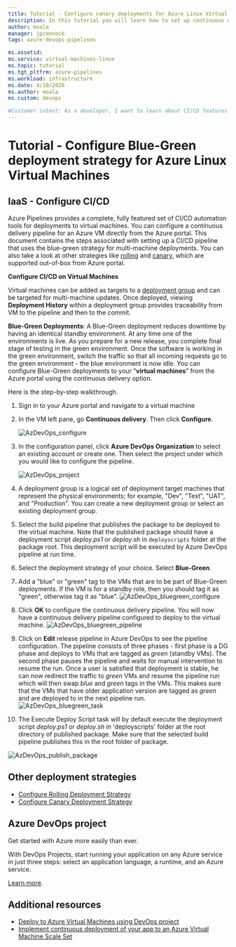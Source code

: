 ```yaml
---
title: Tutorial - Configure canary deployments for Azure Linux Virtual Machines
description: In this tutorial you will learn how to set up continuous deployment (CD) pipeline that updates a group of Azure virtual machines using the blue-green deployment strategy
author: moala
manager: jpconnock
tags: azure-devops-pipelines

ms.assetid: 
ms.service: virtual-machines-linux
ms.topic: tutorial
ms.tgt_pltfrm: azure-pipelines
ms.workload: infrastructure
ms.date: 4/10/2020
ms.author: moala
ms.custom: devops

#Customer intent: As a developer, I want to learn about CI/CD features in Azure so that I can use devops services like Azure Pipelines to build and deploy my applications automatically.
---
```


# Tutorial - Configure Blue-Green deployment strategy for Azure Linux Virtual Machines


## IaaS - Configure CI/CD 
Azure Pipelines provides a complete, fully featured set of CI/CD automation tools for deployments to virtual machines. You can configure a continuous delivery pipeline for an Azure VM directly from the Azure portal. This document contains the steps associated with setting up a CI/CD pipeline that uses the blue-green strategy for multi-machine deployments. You can also take a look at other strategies like [rolling](https://aka.ms/AA7jlh8) and [canary](https://aka.ms/AA7jdrz), which are supported out-of-box from Azure portal. 

 
 **Configure CI/CD on Virtual Machines**

Virtual machines can be added as targets to a [deployment group](https://docs.microsoft.com/azure/devops/pipelines/release/deployment-groups) and can be targeted for multi-machine updates. Once deployed, viewing **Deployment History** within a deployment group provides traceability from VM to the pipeline and then to the commit. 
 
  
**Blue-Green Deployments**: A Blue-Green deployment reduces downtime by having an identical standby environment. At any time one of the environments is live. As you prepare for a new release, you complete final stage of testing in the green environment. Once the software is working in the green environment, switch the traffic so that all incoming requests go to the green environment - the blue environment is now idle.
You can configure Blue-Green deployments to your “**virtual machines**” from the Azure portal using the continuous delivery option. 

Here is the step-by-step walkthrough.

1. Sign in to your Azure portal and navigate to a virtual machine 
2. In the VM left pane, go **Continuous delivery**. Then click **Configure**. 

   ![AzDevOps_configure](media/tutorial-devops-azure-pipelines-classic/azure-devops-configure.png) 
3. In the configuration panel, click **Azure DevOps Organization** to select an existing account or create one. Then select the project under which you would like to configure the pipeline.  


   ![AzDevOps_project](media/tutorial-devops-azure-pipelines-classic/azure-devops-rolling.png) 
4. A deployment group is a logical set of deployment target machines that represent the physical environments; for example, "Dev", "Test", "UAT", and "Production". You can create a new deployment group or select an existing deployment group. 
5. Select the build pipeline that publishes the package to be deployed to the virtual machine. Note that the published package should have a deployment script _deploy.ps1_ or _deploy.sh_ in `deployscripts` folder at the package root. This deployment script will be executed by Azure DevOps pipeline at run time.
6. Select the deployment strategy of your choice. Select **Blue-Green**.
7. Add a "blue" or "green" tag to the VMs that are to be part of Blue-Green deployments. If the VM is for a standby role, then you should tag it as "green", otherwise tag it as "blue".
![AzDevOps_bluegreen_configure](media/tutorial-devops-azure-pipelines-classic/azure-devops-blue-green-configure.png)

8. Click **OK** to configure the continuous delivery pipeline. You will now have a continuous delivery pipeline configured to deploy to the virtual machine.
![AzDevOps_bluegreen_pipeline](media/tutorial-devops-azure-pipelines-classic/azure-devops-blue-green-pipeline.png)


9. Click on  **Edit** release pipeline in Azure DevOps to see the pipeline configuration. The pipeline consists of three phases - first phase is a DG phase and deploys to VMs that are tagged as _green_ (standby VMs). The second phase pauses the pipeline and waits for manual intervention to resume the run. Once a user is satisfied that deployment is stable, he can now redirect the traffic to _green_ VMs and resume the pipeline run which will then swap _blue_ and _green_ tags in the VMs. This makes sure that the VMs that have older application version are tagged as _green_ and are deployed to in the next pipeline run.
![AzDevOps_bluegreen_task](media/tutorial-devops-azure-pipelines-classic/azure-devops-blue-green-tasks.png)


10. The Execute Deploy Script task will by default execute the deployment script _deploy.ps1_ or _deploy.sh_ in 'deployscripts' folder at the root directory of published package. Make sure that the selected build pipeline publishes this in the root folder of package.

![AzDevOps_publish_package](media/tutorial-devops-azure-pipelines-classic/azure-devops-published-package.png)




## Other deployment strategies
- [Configure Rolling Deployment Strategy](https://aka.ms/AA7jlh8)
- [Configure Canary Deployment Strategy](https://aka.ms/AA7jdrz)

## Azure DevOps project 
Get started with Azure more easily than ever.
 
With DevOps Projects, start running your application on any Azure service in just three steps: select an application language, a runtime, and an Azure service.
 
[Learn more](https://azure.microsoft.com/features/devops-projects/ ).
 
## Additional resources 
- [Deploy to Azure Virtual Machines using DevOps project](https://docs.microsoft.com/azure/devops-project/azure-devops-project-vms)
- [Implement continuous deployment of your app to an Azure Virtual Machine Scale Set](https://docs.microsoft.com/azure/devops/pipelines/apps/cd/azure/deploy-azure-scaleset)
